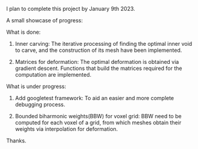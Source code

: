 I plan to complete this project by January 9th 2023.

A small showcase of progress:

What is done:

1. Inner carving: The iterative processing of finding the optimal inner void to carve, and the construction of its mesh have been implemented.
  
2. Matrices for deformation: The optimal deformation is obtained via gradient descent. Functions that build the matrices required for the computation are implemented.

What is under progress:
  
1. Add googletest framework: To aid an easier and more complete debugging process.

2. Bounded biharmonic weights(BBW) for voxel grid: BBW need to be computed for each voxel of a grid, from which meshes obtain their weights via interpolation for deformation.
  
Thanks.
